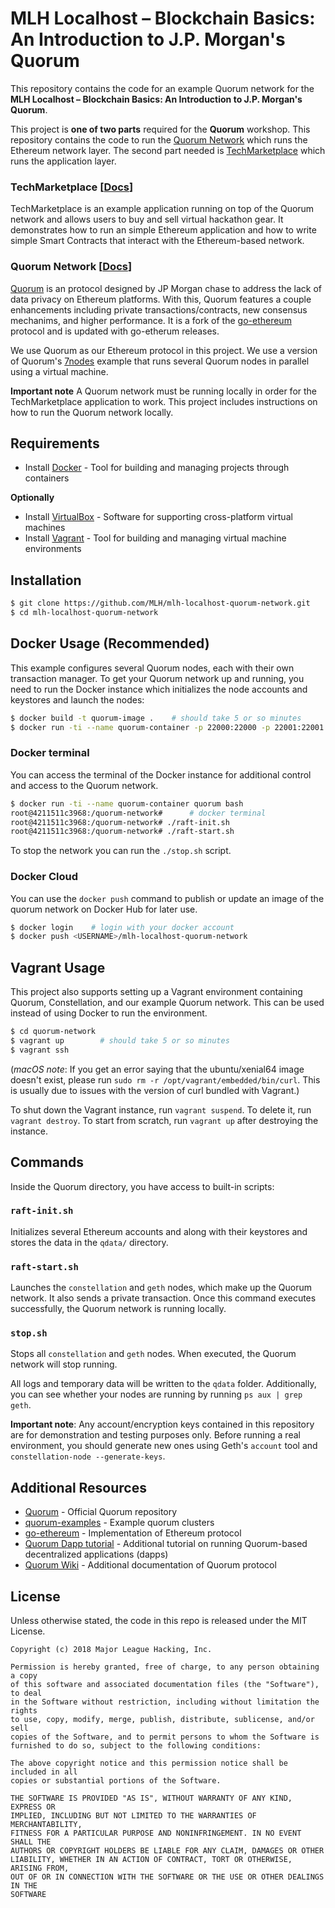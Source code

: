 # MLH Localhost &ndash; Blockchain Basics: An Introduction to J.P. Morgan's Quorum

This repository contains the code for an example Quorum network for the **MLH Localhost &ndash; Blockchain Basics: An Introduction to J.P. Morgan's Quorum**.

This project is **one of two parts** required for the **Quorum** workshop. This repository contains the code to run the [Quorum Network](#quorum-network-docs) which runs the Ethereum network layer. The second part needed is [TechMarketplace](https://github.com/MLH/mlh-localhost-tech-marketplace) which runs the application layer.

### TechMarketplace [[Docs](https://github.com/MLH/mlh-localhost-tech-marketplace)]

TechMarketplace is an example application running on top of the Quorum network and allows users to buy and sell virtual hackathon gear. It demonstrates how to run an simple Ethereum application and how to write simple Smart Contracts that interact with the Ethereum-based network.

### Quorum Network [[Docs](https://github.com/MLH/mlh-localhost-quorum-network)]

[Quorum](https://github.com/jpmorganchase/quorum) is an protocol designed by JP Morgan chase to address the lack of data privacy on Ethereum platforms. With this, Quorum features a couple enhancements including private transactions/contracts, new consensus mechanims, and higher performance. It is a fork of the [go-ethereum](https://github.com/ethereum/go-ethereum) protocol and is updated with go-etherum releases.

We use Quorum as our Ethereum protocol in this project. We use a version of Quorum's [7nodes](https://github.com/jpmorganchase/quorum-examples/tree/master/examples/7nodes) example that runs several Quorum nodes in parallel using a virtual machine.

**Important note** A Quorum network must be running locally in order for the TechMarketplace application to work. This project includes instructions on how to run the Quorum network locally.

## Requirements

* Install [Docker](https://www.vagrantup.com/downloads.html) - Tool for building and managing projects through containers

**Optionally**

* Install [VirtualBox](https://www.virtualbox.org/wiki/Downloads) - Software for supporting cross-platform virtual machines
* Install [Vagrant](https://www.vagrantup.com/downloads.html) - Tool for building and managing virtual machine environments

## Installation

```sh
$ git clone https://github.com/MLH/mlh-localhost-quorum-network.git
$ cd mlh-localhost-quorum-network
```

## Docker Usage (Recommended)

This example configures several Quorum nodes, each with their own transaction manager. To get your Quorum network up and running, you need to run the Docker instance which initializes the node accounts and keystores and launch the nodes:

```sh
$ docker build -t quorum-image .    # should take 5 or so minutes
$ docker run -ti --name quorum-container -p 22000:22000 -p 22001:22001 -p 22002:22002 quorum-image
```

### Docker terminal

You can access the terminal of the Docker instance for additional control and access to the Quorum network.

```sh
$ docker run -ti --name quorum-container quorum bash
root@4211511c3968:/quorum-network#      # docker terminal
root@4211511c3968:/quorum-network# ./raft-init.sh
root@4211511c3968:/quorum-network# ./raft-start.sh
```

To stop the network you can run the `./stop.sh` script.

### Docker Cloud

You can use the `docker push` command to publish or update an image of the quorum network on Docker Hub for later use.

```sh
$ docker login    # login with your docker account
$ docker push <USERNAME>/mlh-localhost-quorum-network
```

## Vagrant Usage

This project also supports setting up a Vagrant environment containing Quorum, Constellation, and our example Quorum network. This can be used instead of using Docker to run the environment.

```sh
$ cd quorum-network
$ vagrant up 		# should take 5 or so minutes
$ vagrant ssh
```

(_macOS note_: If you get an error saying that the ubuntu/xenial64 image doesn't
exist, please run `sudo rm -r /opt/vagrant/embedded/bin/curl`. This is usually due to
issues with the version of curl bundled with Vagrant.)

To shut down the Vagrant instance, run `vagrant suspend`. To delete it, run
`vagrant destroy`. To start from scratch, run `vagrant up` after destroying the
instance.

## Commands

Inside the Quorum directory, you have access to built-in scripts:

### `raft-init.sh`

Initializes several Ethereum accounts and along with their keystores and stores the data in the `qdata/` directory.

### `raft-start.sh`

Launches the `constellation` and `geth` nodes, which make up the Quorum network. It also sends a private transaction. Once this command executes successfully, the Quorum network is running locally.

### `stop.sh`

Stops all `constellation` and `geth` nodes. When executed, the Quorum network will stop running.

All logs and temporary data will be written to the `qdata` folder. Additionally, you can see whether your nodes are running by running `ps aux | grep geth`.

**Important note**: Any account/encryption keys contained in this repository are for
demonstration and testing purposes only. Before running a real environment, you should
generate new ones using Geth's `account` tool and `constellation-node --generate-keys`.

## Additional Resources

* [Quorum](https://github.com/jpmorganchase/quorum) - Official Quorum repository
* [quorum-examples](https://github.com/jpmorganchase/quorum-examples) - Example quorum clusters
* [go-ethereum](https://github.com/ethereum/go-ethereum) - Implementation of Ethereum protocol
* [Quorum Dapp tutorial](http://truffleframework.com/tutorials/building-dapps-for-quorum-private-enterprise-blockchains) - Additional tutorial on running Quorum-based decentralized applications (dapps)
* [Quorum Wiki](https://github.com/jpmorganchase/quorum/wiki) - Additional documentation of Quorum protocol

## License

Unless otherwise stated, the code in this repo is released under the MIT
License.

```
Copyright (c) 2018 Major League Hacking, Inc.

Permission is hereby granted, free of charge, to any person obtaining a copy
of this software and associated documentation files (the "Software"), to deal
in the Software without restriction, including without limitation the rights
to use, copy, modify, merge, publish, distribute, sublicense, and/or sell
copies of the Software, and to permit persons to whom the Software is
furnished to do so, subject to the following conditions:

The above copyright notice and this permission notice shall be included in all
copies or substantial portions of the Software.

THE SOFTWARE IS PROVIDED "AS IS", WITHOUT WARRANTY OF ANY KIND, EXPRESS OR
IMPLIED, INCLUDING BUT NOT LIMITED TO THE WARRANTIES OF MERCHANTABILITY,
FITNESS FOR A PARTICULAR PURPOSE AND NONINFRINGEMENT. IN NO EVENT SHALL THE
AUTHORS OR COPYRIGHT HOLDERS BE LIABLE FOR ANY CLAIM, DAMAGES OR OTHER
LIABILITY, WHETHER IN AN ACTION OF CONTRACT, TORT OR OTHERWISE, ARISING FROM,
OUT OF OR IN CONNECTION WITH THE SOFTWARE OR THE USE OR OTHER DEALINGS IN THE
SOFTWARE
```
